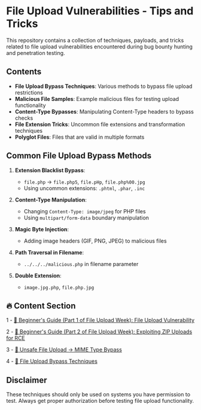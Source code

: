 # File Upload Vulnerabilities - Tips and Tricks

This repository contains a collection of techniques, payloads, and tricks related to file upload vulnerabilities encountered during bug bounty hunting and penetration testing.

## Contents

- **File Upload Bypass Techniques**: Various methods to bypass file upload restrictions
- **Malicious File Samples**: Example malicious files for testing upload functionality
- **Content-Type Bypasses**: Manipulating Content-Type headers to bypass checks
- **File Extension Tricks**: Uncommon file extensions and transformation techniques
- **Polyglot Files**: Files that are valid in multiple formats

## Common File Upload Bypass Methods

1. **Extension Blacklist Bypass**:
   - `file.php` → `file.php5`, `file.pHp`, `file.php%00.jpg`
   - Using uncommon extensions: `.phtml`, `.phar`, `.inc`

2. **Content-Type Manipulation**:
   - Changing `Content-Type: image/jpeg` for PHP files
   - Using `multipart/form-data` boundary manipulation

3. **Magic Byte Injection**:
   - Adding image headers (GIF, PNG, JPEG) to malicious files

4. **Path Traversal in Filename**:
   - `../../../malicious.php` in filename parameter

5. **Double Extension**:
   - `image.jpg.php`, `file.php.jpg`

## 🔥 Content Section
1 - [📂 Beginner's Guide (Part 1 of File Upload Week): File Upload Vulnerability](https://github.com/cybersecplayground/bugbounty-Tips-and-Tricks/blob/main/File%20upload/file_upload_basics.md)

2 - [🚩 Beginner's Guide (Part 2 of File Upload Week): Exploiting ZIP Uploads for RCE](https://github.com/cybersecplayground/bugbounty-Tips-and-Tricks/blob/main/File%20upload/file_upload_basics-2.md)

3 - [🧠 Unsafe File Upload → MIME Type Bypass](https://github.com/cybersecplayground/bugbounty-Tips-and-Tricks/blob/main/File%20upload/unsafe-file-upload.md)

4 - [🔐 File Upload Bypass Techniques](https://github.com/cybersecplayground/bugbounty-Tips-and-Tricks/blob/main/File%20upload/file_upload_basics-3.md)

## Disclaimer

These techniques should only be used on systems you have permission to test. Always get proper authorization before testing file upload functionality.
